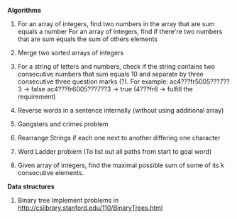 **Algorithms**
1. For an array of integers, find two numbers in the array that are sum equals a number
  For an array of integers, find if there're two numbers that are sum equals the sum of others elements
  
2. Merge two sorted arrays of integers

3. For a string of letters and numbers, check if the string contains two consecutive numbers that sum equals 10 and separate by three consecutive three question marks (?).
  For example: ac4???fr5005???7??3 -> false
              ac4???fr6005???7??3 -> true (4???fr6 -> fulfill the requirement)
          
4. Reverse words in a sentence internally (without using additional array)

5. Gangsters and crimes problem

6. Rearrange Strings if each one next to another differing one character

7. Word Ladder problem (To list out all paths from start to goal word)

8. Given array of integers, find the maximal possible sum of some of its k consecutive elements.

**Data structures**
1. Binary tree
  Implement problems in http://cslibrary.stanford.edu/110/BinaryTrees.html

